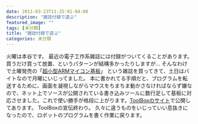 ```yaml
---
date: 2011-03-23T11:25:01-04:00
description: "雑誌付録で遊ぶ"
featured_image: ""
tags: [未分類]
title: "雑誌付録で遊ぶ"
categories: 未分類
---
```


火曜は本谷です。
最近の電子工作系雑誌には付録がついてくることがあります。買うだけ買って放置、というパターンが結構多かったりしますが…
そんなわけで土曜発売の「<a href="https://toragi.cqpub.co.jp/tabid/412/Default.aspx">超小型ARMマイコン基板</a>」 という雑誌を買ってきて、土日はバイトなので月曜にいじってました。
本に書かれてる手順だと、プログラムを転送するために、画面を凝視しながらマウスをちまちま動かさなければならず嫌なので、ネット上でソースが公開されている書き込みツールに数行足して基板に対応させました。これで使い勝手が格段に上がります。<a href="http://yask.jp/~tool/index.php?MARY%28%C4%B6%BE%AE%B7%BFARM%A5%DE%A5%A4%A5%B3%A5%F3%B4%F0%C8%C4%29%CD%D1lpcsp">ToolBoxのサイト</a>で公開してあります。
ToolBoxの宣伝終わり。
久々に違うものをいじっていい息抜きになったので、ロボットのプログラムを書く作業に戻ります。
